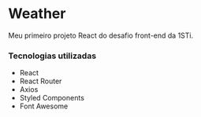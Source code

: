 <h1> Weather </h1>

<p> Meu primeiro projeto React do desafio front-end da 1STi. </p>

<h3> Tecnologias utilizadas </h3>

<ul>
    <li>React</li>
    <li>React Router</li>
    <li>Axios</li>
    <li>Styled Components</li>
    <li>Font Awesome</li>
</ul>